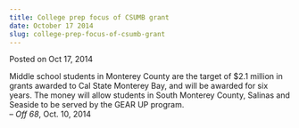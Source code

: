 ```yaml
---
title: College prep focus of CSUMB grant
date: October 17 2014
slug: college-prep-focus-of-csumb-grant
---
```


 



<span class="date">Posted on Oct 17, 2014    </span>
<p>Middle school students in Monterey County are the target of $2.1
million in grants awarded to Cal State Monterey Bay, and will be
awarded for six years. The money will allow students in South
Monterey County, Salinas and Seaside to be served by the GEAR UP
program.<br>
&#x2013; <em>Off 68</em>, Oct. 10, 2014</br></p>





```
